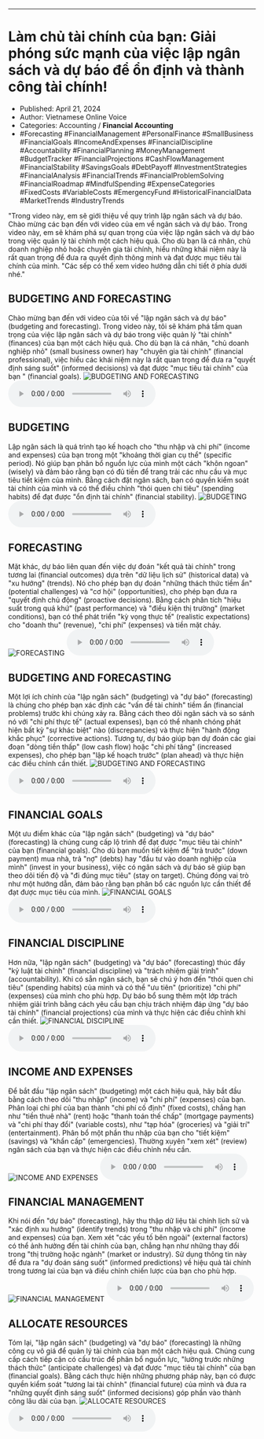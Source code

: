 
---

# Làm chủ tài chính của bạn: Giải phóng sức mạnh của việc lập ngân sách và dự báo để ổn định và thành công tài chính!

- Published: April 21, 2024
- Author: Vietnamese Online Voice
- Categories: Accounting / **Financial Accounting**
- #Forecasting #FinancialManagement #PersonalFinance #SmallBusiness #FinancialGoals #IncomeAndExpenses #FinancialDiscipline #Accountability #FinancialPlanning #MoneyManagement #BudgetTracker #FinancialProjections #CashFlowManagement #FinancialStability #SavingsGoals #DebtPayoff #InvestmentStrategies #FinancialAnalysis #FinancialTrends #FinancialProblemSolving #FinancialRoadmap #MindfulSpending #ExpenseCategories #FixedCosts #VariableCosts #EmergencyFund #HistoricalFinancialData #MarketTrends #IndustryTrends

"Trong video này, em sẽ giới thiệu về quy trình lập ngân sách và dự báo. Chào mừng các bạn đến với video của em về ngân sách và dự báo. Trong video này, em sẽ khám phá sự quan trọng của việc lập ngân sách và dự báo trong việc quản lý tài chính một cách hiệu quả. Cho dù bạn là cá nhân, chủ doanh nghiệp nhỏ hoặc chuyên gia tài chính, hiểu những khái niệm này là rất quan trọng để đưa ra quyết định thông minh và đạt được mục tiêu tài chính của mình. "Các sếp có thể xem video hướng dẫn chi tiết ở phía dưới nhé."


## BUDGETING AND FORECASTING

Chào mừng bạn đến với video của tôi về "lập ngân sách và dự báo" (budgeting and forecasting). Trong video này, tôi sẽ khám phá tầm quan trọng của việc lập ngân sách và dự báo trong việc quản lý "tài chính" (finances) của bạn một cách hiệu quả. Cho dù bạn là cá nhân, "chủ doanh nghiệp nhỏ" (small business owner) hay "chuyên gia tài chính" (financial professional), việc hiểu các khái niệm này là rất quan trọng để đưa ra "quyết định sáng suốt" (informed decisions) và đạt được "mục tiêu tài chính" của bạn " (financial goals).
![BUDGETING AND FORECASTING](https://http-archiver-apis-production-80.schnworks.com/storage/images/transitions/2024-04-21/transition--6771144289-Montserrat-Regular-283593.jpg)
<audio controls>
    <source src="https://http-archiver-apis-production-80.schnworks.com/storage/audio/file-13774514335.mp3" type="audio/mpeg">
</audio>



## BUDGETING

Lập ngân sách là quá trình tạo kế hoạch cho "thu nhập và chi phí" (income and expenses) của bạn trong một "khoảng thời gian cụ thể" (specific period). Nó giúp bạn phân bổ nguồn lực của mình một cách "khôn ngoan" (wisely) và đảm bảo rằng bạn có đủ tiền để trang trải các nhu cầu và mục tiêu tiết kiệm của mình. Bằng cách đặt ngân sách, bạn có quyền kiểm soát tài chính của mình và có thể điều chỉnh "thói quen chi tiêu" (spending habits) để đạt được "ổn định tài chính" (financial stability).
![BUDGETING](https://http-archiver-apis-production-80.schnworks.com/storage/images/transitions/2024-04-21/transition--22561557631-Montserrat-Black-512DA8.jpg)
<audio controls>
    <source src="https://http-archiver-apis-production-80.schnworks.com/storage/audio/file-4801656049.mp3" type="audio/mpeg">
</audio>



## FORECASTING

Mặt khác, dự báo liên quan đến việc dự đoán "kết quả tài chính" trong tương lai (financial outcomes) dựa trên "dữ liệu lịch sử" (historical data) và "xu hướng" (trends). Nó cho phép bạn dự đoán "những thách thức tiềm ẩn" (potential challenges) và "cơ hội" (opportunities), cho phép bạn đưa ra "quyết định chủ động" (proactive decisions). Bằng cách phân tích "hiệu suất trong quá khứ" (past performance) và "điều kiện thị trường" (market conditions), bạn có thể phát triển "kỳ vọng thực tế" (realistic expectations) cho "doanh thu" (revenue), "chi phí" (expenses) và tiền mặt chảy.
![FORECASTING](https://http-archiver-apis-production-80.schnworks.com/storage/images/transitions/2024-04-21/transition-29992080233-Montserrat-Thin-283593.jpg)
<audio controls>
    <source src="https://http-archiver-apis-production-80.schnworks.com/storage/audio/file-116855935.mp3" type="audio/mpeg">
</audio>



## BUDGETING AND FORECASTING

Một lợi ích chính của "lập ngân sách" (budgeting) và "dự báo" (forecasting) là chúng cho phép bạn xác định các "vấn đề tài chính" tiềm ẩn (financial problems) trước khi chúng xảy ra. Bằng cách theo dõi ngân sách và so sánh nó với "chi phí thực tế" (actual expenses), bạn có thể nhanh chóng phát hiện bất kỳ "sự khác biệt" nào (discrepancies) và thực hiện "hành động khắc phục" (corrective actions). Tương tự, dự báo giúp bạn dự đoán các giai đoạn "dòng tiền thấp" (low cash flow) hoặc "chi phí tăng" (increased expenses), cho phép bạn "lập kế hoạch trước" (plan ahead) và thực hiện các điều chỉnh cần thiết.
![BUDGETING AND FORECASTING](https://http-archiver-apis-production-80.schnworks.com/storage/images/transitions/2024-04-21/transition-22261716969-Montserrat-Regular-880E4F.jpg)
<audio controls>
    <source src="https://http-archiver-apis-production-80.schnworks.com/storage/audio/file-11075605416.mp3" type="audio/mpeg">
</audio>



## FINANCIAL GOALS

Một ưu điểm khác của "lập ngân sách" (budgeting) và "dự báo" (forecasting) là chúng cung cấp lộ trình để đạt được "mục tiêu tài chính" của bạn (financial goals). Cho dù bạn muốn tiết kiệm để "trả trước" (down payment) mua nhà, trả "nợ" (debts) hay "đầu tư vào doanh nghiệp của mình" (invest in your business), việc có ngân sách và dự báo sẽ giúp bạn theo dõi tiến độ và "đi đúng mục tiêu" (stay on target). Chúng đóng vai trò như một hướng dẫn, đảm bảo rằng bạn phân bổ các nguồn lực cần thiết để đạt được mục tiêu của mình.
![FINANCIAL GOALS](https://http-archiver-apis-production-80.schnworks.com/storage/images/transitions/2024-04-21/transition-17747942307-Montserrat-ExtraBold-9C27B0.jpg)
<audio controls>
    <source src="https://http-archiver-apis-production-80.schnworks.com/storage/audio/file-72487211834.mp3" type="audio/mpeg">
</audio>



## FINANCIAL DISCIPLINE

Hơn nữa, "lập ngân sách" (budgeting) và "dự báo" (forecasting) thúc đẩy "kỷ luật tài chính" (financial discipline) và "trách nhiệm giải trình" (accountability). Khi có sẵn ngân sách, bạn sẽ chú ý hơn đến "thói quen chi tiêu" (spending habits) của mình và có thể "ưu tiên" (prioritize) "chi phí" (expenses) của mình cho phù hợp. Dự báo bổ sung thêm một lớp trách nhiệm giải trình bằng cách yêu cầu bạn chịu trách nhiệm đáp ứng "dự báo tài chính" (financial projections) của mình và thực hiện các điều chỉnh khi cần thiết.
![FINANCIAL DISCIPLINE](https://http-archiver-apis-production-80.schnworks.com/storage/images/transitions/2024-04-21/transition--54455190885-Montserrat-Bold-004895.jpg)
<audio controls>
    <source src="https://http-archiver-apis-production-80.schnworks.com/storage/audio/file-9438131293.mp3" type="audio/mpeg">
</audio>



## INCOME AND EXPENSES

Để bắt đầu "lập ngân sách" (budgeting) một cách hiệu quả, hãy bắt đầu bằng cách theo dõi "thu nhập" (income) và "chi phí" (expenses) của bạn. Phân loại chi phí của bạn thành "chi phí cố định" (fixed costs), chẳng hạn như "tiền thuê nhà" (rent) hoặc "thanh toán thế chấp" (mortgage payments) và "chi phí thay đổi" (variable costs), như "tạp hóa" (groceries) và "giải trí" (entertainment). Phân bổ một phần thu nhập của bạn cho "tiết kiệm" (savings) và "khẩn cấp" (emergencies). Thường xuyên "xem xét" (review) ngân sách của bạn và thực hiện các điều chỉnh nếu cần.
![INCOME AND EXPENSES](https://http-archiver-apis-production-80.schnworks.com/storage/images/transitions/2024-04-21/transition--18513758494-Montserrat-Black-7B1FA2.jpg)
<audio controls>
    <source src="https://http-archiver-apis-production-80.schnworks.com/storage/audio/file-8678195837.mp3" type="audio/mpeg">
</audio>



## FINANCIAL MANAGEMENT

Khi nói đến "dự báo" (forecasting), hãy thu thập dữ liệu tài chính lịch sử và "xác định xu hướng" (identify trends) trong "thu nhập và chi phí" (income and expenses) của bạn. Xem xét "các yếu tố bên ngoài" (external factors) có thể ảnh hưởng đến tài chính của bạn, chẳng hạn như những thay đổi trong "thị trường hoặc ngành" (market or industry). Sử dụng thông tin này để đưa ra "dự đoán sáng suốt" (informed predictions) về hiệu quả tài chính trong tương lai của bạn và điều chỉnh chiến lược của bạn cho phù hợp.
![FINANCIAL MANAGEMENT](https://http-archiver-apis-production-80.schnworks.com/storage/images/transitions/2024-04-21/transition--11038927011-Montserrat-ExtraBold-880E4F.jpg)
<audio controls>
    <source src="https://http-archiver-apis-production-80.schnworks.com/storage/audio/file-21678509054.mp3" type="audio/mpeg">
</audio>



## ALLOCATE RESOURCES

Tóm lại, "lập ngân sách" (budgeting) và "dự báo" (forecasting) là những công cụ vô giá để quản lý tài chính của bạn một cách hiệu quả. Chúng cung cấp cách tiếp cận có cấu trúc để phân bổ nguồn lực, "lường trước những thách thức" (anticipate challenges) và đạt được "mục tiêu tài chính" của bạn (financial goals). Bằng cách thực hiện những phương pháp này, bạn có được quyền kiểm soát "tương lai tài chính" (financial future) của mình và đưa ra "những quyết định sáng suốt" (informed decisions) góp phần vào thành công lâu dài của bạn.
![ALLOCATE RESOURCES](https://http-archiver-apis-production-80.schnworks.com/storage/images/transitions/2024-04-21/transition-28225491218-Montserrat-ExtraBold-4A148C.jpg)
<audio controls>
    <source src="https://http-archiver-apis-production-80.schnworks.com/storage/audio/file-31595072463.mp3" type="audio/mpeg">
</audio>

